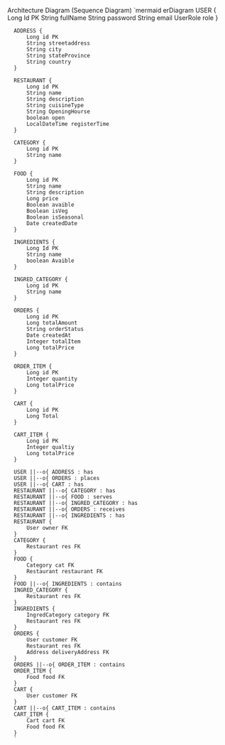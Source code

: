  Architecture Diagram (Sequence Diagram)
`mermaid
  erDiagram
      USER {
          Long Id PK
          String fullName
          String password
          String email
          UserRole role
      }

      ADDRESS {
          Long id PK
          String streetaddress
          String city
          String stateProvince
          String country
      }

      RESTAURANT {
          Long id PK
          String name
          String description
          String cuisineType
          String OpeningHourse
          boolean open
          LocalDateTime registerTime
      }

      CATEGORY {
          Long id PK
          String name
      }

      FOOD {
          Long id PK
          String name
          String description
          Long price
          Boolean avaible
          Boolean isVeg
          Boolean isSeasonal
          Date createdDate
      }

      INGREDIENTS {
          Long Id PK
          String name
          boolean Avaible
      }

      INGRED_CATEGORY {
          Long id PK
          String name
      }

      ORDERS {
          Long id PK
          Long totalAmount
          String orderStatus
          Date createdAt
          Integer totalItem
          Long totalPrice
      }

      ORDER_ITEM {
          Long id PK
          Integer quantity
          Long totalPrice
      }

      CART {
          Long id PK
          Long Total
      }

      CART_ITEM {
          Long id PK
          Integer qualtiy
          Long totalPrice
      }

      USER ||--o{ ADDRESS : has
      USER ||--o{ ORDERS : places
      USER ||--o{ CART : has
      RESTAURANT ||--o{ CATEGORY : has
      RESTAURANT ||--o{ FOOD : serves
      RESTAURANT ||--o{ INGRED_CATEGORY : has
      RESTAURANT ||--o{ ORDERS : receives
      RESTAURANT ||--o{ INGREDIENTS : has
      RESTAURANT {
          User owner FK
      }
      CATEGORY {
          Restaurant res FK
      }
      FOOD {
          Category cat FK
          Restaurant restaurant FK
      }
      FOOD ||--o{ INGREDIENTS : contains
      INGRED_CATEGORY {
          Restaurant res FK
      }
      INGREDIENTS {
          IngredCategory category FK
          Restaurant res FK
      }
      ORDERS {
          User customer FK
          Restaurant res FK
          Address deliveryAddress FK
      }
      ORDERS ||--o{ ORDER_ITEM : contains
      ORDER_ITEM {
          Food food FK
      }
      CART {
          User customer FK
      }
      CART ||--o{ CART_ITEM : contains
      CART_ITEM {
          Cart cart FK
          Food food FK
      }
      `
